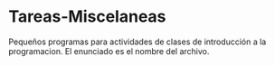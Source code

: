 # Tareas-Miscelaneas
Pequeños programas para actividades de clases de introducción a la programacion. El enunciado es el nombre del archivo.
